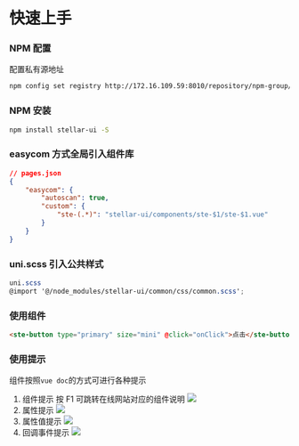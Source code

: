 # 快速上手

### NPM 配置

配置私有源地址

```bash
npm config set registry http://172.16.109.59:8010/repository/npm-group/
```

### NPM 安装

```bash
npm install stellar-ui -S
```

### easycom 方式全局引入组件库

```json
// pages.json
{
	"easycom": {
		"autoscan": true,
		"custom": {
			"ste-(.*)": "stellar-ui/components/ste-$1/ste-$1.vue"
		}
	}
}
```

### uni.scss 引入公共样式

```scss
uni.scss
@import '@/node_modules/stellar-ui/common/css/common.scss';
```

### 使用组件

```html
<ste-button type="primary" size="mini" @click="onClick">点击</ste-button>
```

### 使用提示

组件按照`vue doc`的方式可进行各种提示

1. 组件提示 按 F1 可跳转在线网站对应的组件说明
   ![](https://image.whzb.com/chain/StellarUI/组件提示.png)
2. 属性提示
   ![](https://image.whzb.com/chain/StellarUI/属性提示.png)
3. 属性值提示
   ![](https://image.whzb.com/chain/StellarUI/属性值提示.png)
4. 回调事件提示
   ![](https://image.whzb.com/chain/StellarUI/回调事件提示.png)

